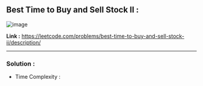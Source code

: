 ## Best Time to Buy and Sell Stock II : 

![image](https://user-images.githubusercontent.com/23376002/218819927-05d28506-2d13-4606-81b8-3b22851e1cf1.png)


**Link :** https://leetcode.com/problems/best-time-to-buy-and-sell-stock-ii/description/

-----------------------------------------------------------------------------------------------------------------------------------------------------


### Solution : 

- Time Complexity : 
